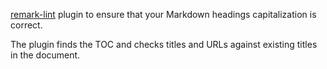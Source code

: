 [remark-lint](https://github.com/remarkjs/remark-lint) plugin to ensure that your Markdown headings capitalization is correct.

The plugin finds the TOC and checks titles and URLs against existing titles in the document.